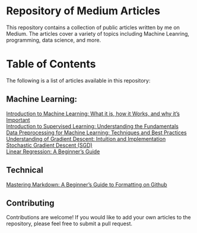# **Repository of Medium Articles**
This repository contains a collection of public articles written by me on Medium. The articles cover a variety of topics including Machine Leanring, programming, data science, and more.

# **Table of Contents**
The following is a list of articles available in this repository:

## Machine Learning:
[Introduction to Machine Learning: What it is, how it Works, and why it’s Important](https://medium.com/@thisisrishi/introduction-to-machine-learning-what-it-is-how-it-works-and-why-its-important-92a1ff13519)<br>
[Introduction to Supervised Learning: Understanding the Fundamentals](https://medium.com/@thisisrishi/introduction-to-supervised-learning-understanding-the-fundamentals-d47f8a892eb5)<br>
[Data Preprocessing for Machine Learning: Techniques and Best Practices](https://medium.com/@thisisrishi/data-preprocessing-for-machine-learning-techniques-and-best-practices-51f027411b21)<br>
[Understanding of Gradient Descent: Intuition and Implementation](https://medium.com/@thisisrishi/understanding-of-gradient-descent-intuition-and-implementation-b1f98b3645ea)<br>
[Stochastic Gradient Descent (SGD)](https://medium.com/@thisisrishi/stochastic-gradient-descent-sgd-48ae56c2bd5a)<br>
[Linear Regression: A Beginner’s Guide](https://medium.com/@thisisrishi/linear-regression-a-beginners-guide-with-code-implementation-and-mathematical-explanation-7b0bc7595f9c)<br>


## Technical
[Mastering Markdown: A Beginner’s Guide to Formatting on Github](https://medium.com/@thisisrishi/mastering-markdown-a-beginners-guide-to-formatting-on-github-2ed8c1dc8819)<br>


## **Contributing**
Contributions are welcome! If you would like to add your own articles to the repository, please feel free to submit a pull request.




